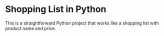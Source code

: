 # Shopping List in Python

This is a straightforward Python project that works like a shopping list with product name and price.
